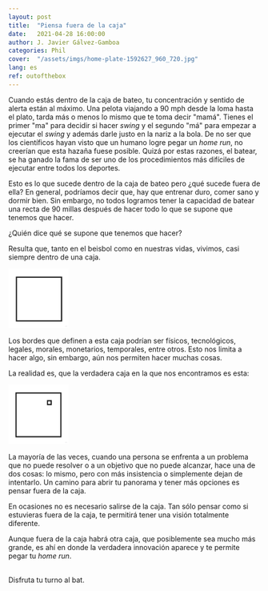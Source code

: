 ```yaml
---
layout: post
title:  "Piensa fuera de la caja"
date:   2021-04-28 16:00:00
author: J. Javier Gálvez-Gamboa
categories: Phil
cover:  "/assets/imgs/home-plate-1592627_960_720.jpg"
lang: es
ref: outofthebox
---
```


Cuando estás dentro de la caja de bateo, tu concentración y sentido de alerta están al máximo. Una pelota viajando a 90 mph desde la loma hasta el plato, tarda más o menos lo mismo que te toma decir "mamá". Tienes el primer "ma" para decidir si hacer *swing* y el segundo "má" para empezar a ejecutar el *swing* y además darle justo en la nariz a la bola. De no ser que los científicos hayan visto que un humano logre pegar un *home run*, no creerían que esta hazaña fuese posible. Quizá por estas razones, el batear, se ha ganado la fama de ser uno de los procedimientos más difíciles de ejecutar entre todos los deportes. 

Esto es lo que sucede dentro de la caja de bateo pero ¿qué sucede fuera de ella? En general, podríamos decir que, hay que entrenar duro, comer sano y dormir bien. Sin embargo, no todos logramos tener la capacidad de batear una recta de 90 millas después de hacer todo lo que se supone que tenemos que hacer. 

¿Quién dice qué se supone que tenemos que hacer?

Resulta que, tanto en el beisbol como en nuestras vidas, vivimos, casi siempre dentro de una caja.

<img src="/assets/imgs/box1.jpg" style="width:120px;" class="img-as-is"/>

Los bordes que definen a esta caja podrían ser físicos, tecnológicos, legales, morales, monetarios, temporales, entre otros. Esto nos limita a hacer algo, sin embargo, aún nos permiten hacer muchas cosas.

La realidad es, que la verdadera caja en la que nos encontramos es esta:

<img src="/assets/imgs/box2.jpg" style="width:120px;" class="img-as-is"/>

La mayoría de las veces, cuando una persona se enfrenta a un problema que no puede resolver o a un objetivo que no puede alcanzar, hace una de dos cosas: lo mismo, pero con más insistencia o simplemente dejan de intentarlo. Un camino para abrir tu panorama y tener más opciones es pensar fuera de la caja.

En ocasiones no es necesario salirse de la caja. Tan sólo pensar como si estuvieras fuera de la caja, te permitirá tener una visión totalmente diferente. 

Aunque fuera de la caja habrá otra caja, que posiblemente sea mucho más grande, es ahí en donde la verdadera innovación aparece y te permite pegar tu *home run*. 

<br/> 
Disfruta tu turno al bat.
